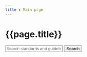 ```yaml
---
title : Main page
---
```

# {{page.title}}

<form method="get" action="https://duckduckgo.com/">
   <input type="hidden" name="sites" value="https://synobsys.github.io" />
   <input type="text" name="q" placeholder="Search standards and guidelines..." />
   <input type="submit" value="Search" />
</form>
